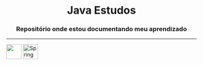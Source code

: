 <h1 align="center">Java Estudos</h1>

<h3 align="center">Repositório onde estou documentando meu aprendizado</h3>

---

<div>
  <img src="https://cdn.jsdelivr.net/gh/devicons/devicon@latest/icons/java/java-original.svg" width="40" height="40"/> 
  <img src="https://cdn.jsdelivr.net/gh/devicons/devicon/icons/spring/spring-original.svg" width="40" height="40" alt="Spring Boot Icon"/>
</div>
